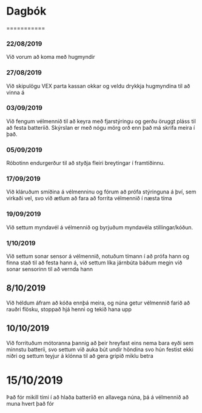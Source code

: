 # Dagbók
===========
### 22/08/2019
Við vorum að koma með hugmyndir

### 27/08/2019
Við skipulögu VEX parta kassan okkar og veldu drykkja hugmyndina til að vinna á

### 03/09/2019
Við fengum vélmennið til að keyra með fjarstýringu og gerðu öruggt pláss til að festa batteríið. 
Skýrslan er með nógu mörg orð enn það má skrifa meira í það.

### 05/09/2019
Róbotinn endurgerður til að styðja fleiri breytingar í framtíðinnu.

### 17/09/2019
Við kláruðum smíðina á vélmenninu og fórum að prófa stýringuna á því, sem virkaði vel, svo við ætlum að fara að forrita vélmennið í næsta tíma

### 19/09/2019
Við settum myndavél á vélmennið og byrjuðum myndavéla stillingar/kóðun.

### 1/10/2019
Við settum sonar sensor á vélmennið, notuðum tímann í að prófa hann og finna stað til að festa hann á, við settum líka járnbúta báðum megin við sonar sensorinn til að vernda hann

## 8/10/2019
Við héldum áfram að kóða ennþá meira, og núna getur vélmennið farið að rauðri flösku, stoppað hjá henni og tekið hana upp

## 10/10/2019
Við forrituðum mótoranna þannig að þeir hreyfast eins nema bara eyði sem minnstu batteríi, svo settum við auka bút undir höndina svo hún festist ekki niðri og settum teyjur á klónna til að gera gripið miklu betra

# 15/10/2019
Það fór mikill tími í að hlaða batteríið en allavega núna, þá á vélmennið að muna hvert það fór
